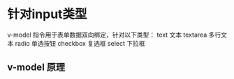 # 针对input类型

v-model 指令用于表单数据双向绑定，针对以下类型：
text 文本
textarea 多行文本
radio 单选按钮
checkbox 复选框
select 下拉框



## v-model 原理

